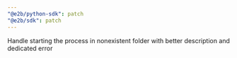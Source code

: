 ```yaml
---
"@e2b/python-sdk": patch
"@e2b/sdk": patch
---
```


Handle starting the process in nonexistent folder with better description and dedicated error
